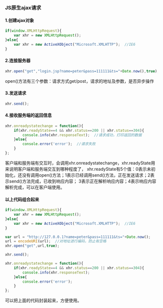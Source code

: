 ### JS原生ajax请求
#### 1.创建ajax对象
```javascript
if(window.XMLHttpRequest){
    var xhr = new XMLHttpRequest();
}else{
    var xhr = new ActiveXObject("Microsoft.XMLHTTP");  //IE6
}
```
#### 2.连接服务器
```javascript
xhr.open("get","login.jsp?name=peter&pass=111111&ts="+Date.now(),true);  //加上时间戳Date.now()，去除缓存
```
open()方法有三个参数：请求方式get/post，请求的地址及参数，是否异步操作
#### 3.发送请求
```javascript
xhr.send();
```
#### 4.接收服务端的返回信息
```javascript
xhr.onreadystatechange = function(){
    if(xhr.readyState==4 && xhr.status==200 || xhr.status==304){
        console.info(xhr.responseText);  //请求成功，打印返回的数据
    }else{
        console.error('error');  //请求失败
    }
};
```
客户端和服务端有交互时，会调用xhr.onreadystatechange，xhr.readyState用来说明客户端和服务端交互到哪种程度了，
xhr.readyState有5个值：0表示未初始化，还没有调用open()方法；1表示已经调用send()方法，正在发送请求；2表示send()方法完成，已收到响应内容；
3表示正在解析响应内容；4表示响应内容解析完成，可以在客户端使用。
#### 以上代码组合起来
```javascript
if(window.XMLHttpRequest){
    var xhr = new XMLHttpRequest();
}else{
    var xhr = new ActiveXObject("Microsoft.XMLHTTP");  //IE6
}

var url = "http://127.0.0.1?name=peter&pass=111111&ts="+Date.now();
url = encodeURI(url);  //对地址进行编码，防止有空格
xhr.open("get",url,true);

xhr.send();

xhr.onreadystatechange = function(){
    if(xhr.readyState==4 && xhr.status==200 || xhr.status==304){
        console.info(xhr.responseText);
    }else{
        console.error('error');
    }
};
```
可以把上面的代码封装起来，方便使用。


